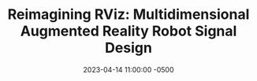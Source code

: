---
layout: post
title: "Reimagining RViz: Multidimensional Augmented Reality Robot Signal Design"
authors: Thomas R Groechel*, Amy O’Connell*, Massimiliano Nigro*, and Maja J Mataric
venue: RO-MAN, 2022
published: 2022-09-30-
link: https://ieeexplore.ieee.org/document/9900692
date: 2023-04-14 11:00:00 -0500
location: N09 & Online
leader: Kishan Chandan
tags:
- "Human Robot Interaction"
---